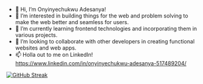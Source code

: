 - 👋 Hi, I’m Onyinyechukwu Adesanya!
- 👀 I’m interested in building things for the web and problem solving to make the web better and  seamless for users.
- 🌱 I’m currently learning frontend technologies and incorporating them in various projects.
- 💞️ I’m looking to collaborate with other developers in creating functional websites and web apps. 
- 📫 Holla out to me on LinkedIn! https://www.linkedin.com/in/onyinyechukwu-adesanya-517489204/



[![GitHub Streak](https://streak-stats.demolab.com/?user=Yinye013)](https://git.io/streak-stats)


